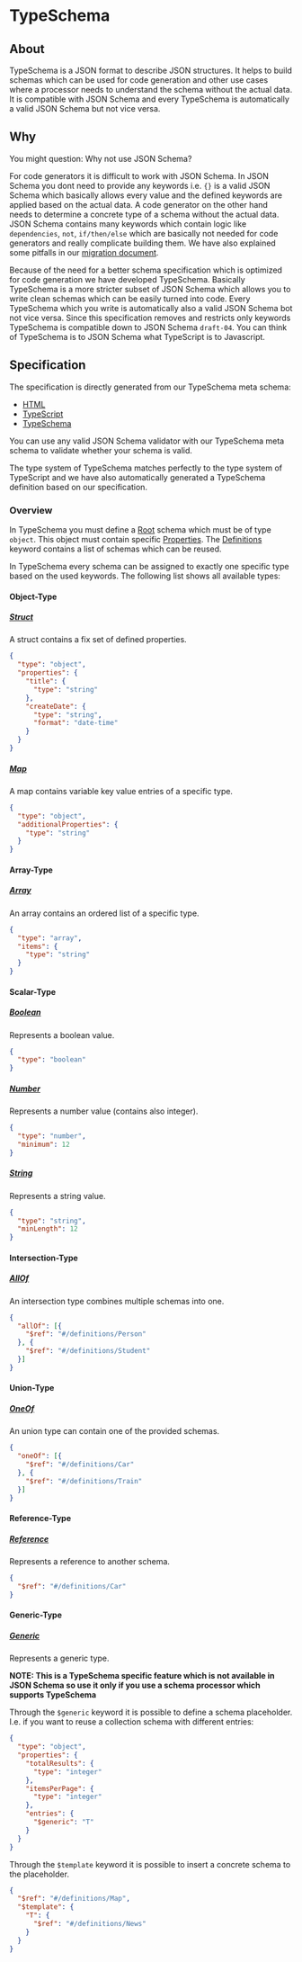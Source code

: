 # TypeSchema

## About

TypeSchema is a JSON format to describe JSON structures. It helps to build
schemas which can be used for code generation and other use cases where a
processor needs to understand the schema without the actual data. It is
compatible with JSON Schema and every TypeSchema is automatically a valid JSON
Schema but not vice versa.

## Why

You might question: Why not use JSON Schema?

For code generators it is difficult to work with JSON Schema. In JSON Schema you
dont need to provide any keywords i.e. `{}` is a valid JSON Schema which
basically allows every value and the defined keywords are applied based on the
actual data. A code generator on the other hand needs to determine a concrete
type of a schema without the actual data. JSON Schema contains many keywords
which contain logic like `dependencies`, `not`, `if/then/else` which are
basically not needed for code generators and really complicate building them. We
have also explained some pitfalls in our [migration document](migration.md).

Because of the need for a better schema specification which is optimized for
code generation we have developed TypeSchema. Basically TypeSchema is a more
stricter subset of JSON Schema which allows you to write clean schemas which can
be easily turned into code. Every TypeSchema which you write is automatically
also a valid JSON Schema bot not vice versa. Since this specification removes
and restricts only keywords TypeSchema is compatible down to JSON Schema
`draft-04`. You can think of TypeSchema is to JSON Schema what TypeScript is to
Javascript.

## Specification

The specification is directly generated from our TypeSchema meta schema:

* [HTML](https://chriskapp.github.io/typeschema/schema/schema.htm)
* [TypeScript](https://chriskapp.github.io/typeschema/schema/schema.ts)
* [TypeSchema](https://chriskapp.github.io/typeschema/schema/schema.json)

You can use any valid JSON Schema validator with our TypeSchema meta schema to
validate whether your schema is valid.

The type system of TypeSchema matches perfectly to the type system of
TypeScript and we have also automatically generated a TypeSchema definition
based on our specification.

### Overview

In TypeSchema you must define a [Root](https://chriskapp.github.io/typeschema/schema/schema.htm#TypeSchema)
schema which must be of type `object`. This object must contain specific
[Properties](https://chriskapp.github.io/typeschema/schema/schema.htm#Properties).
The [Definitions](https://chriskapp.github.io/typeschema/schema/schema.htm#Definitions)
keyword contains a list of schemas which can be reused.

In TypeSchema every schema can be assigned to exactly one specific type based on
the used keywords. The following list shows all available types:

#### Object-Type
##### [Struct](https://chriskapp.github.io/typeschema/schema/schema.htm#StructProperties)

A struct contains a fix set of defined properties.

```json
{
  "type": "object",
  "properties": {
    "title": {
      "type": "string"
    },
    "createDate": {
      "type": "string",
      "format": "date-time"
    }
  }
}
```

##### [Map](https://chriskapp.github.io/typeschema/schema/schema.htm#MapProperties)

A map contains variable key value entries of a specific type.

```json
{
  "type": "object",
  "additionalProperties": {
    "type": "string"
  }
}
```

#### Array-Type
##### [Array](https://chriskapp.github.io/typeschema/schema/schema.htm#ArrayProperties)

An array contains an ordered list of a specific type.

```json
{
  "type": "array",
  "items": {
    "type": "string"
  }
}
```

#### Scalar-Type
##### [Boolean](https://chriskapp.github.io/typeschema/schema/schema.htm#BooleanProperties)

Represents a boolean value.

```json
{
  "type": "boolean"
}
```

##### [Number](https://chriskapp.github.io/typeschema/schema/schema.htm#NumberProperties)

Represents a number value (contains also integer).

```json
{
  "type": "number",
  "minimum": 12
}
```

##### [String](https://chriskapp.github.io/typeschema/schema/schema.htm#StringProperties)

Represents a string value.

```json
{
  "type": "string",
  "minLength": 12
}
```

#### Intersection-Type
##### [AllOf](https://chriskapp.github.io/typeschema/schema/schema.htm#AllOfProperties)

An intersection type combines multiple schemas into one.

```json
{
  "allOf": [{
    "$ref": "#/definitions/Person"
  }, {
    "$ref": "#/definitions/Student"
  }]
}
```

#### Union-Type
##### [OneOf](https://chriskapp.github.io/typeschema/schema/schema.htm#OneOfProperties)

An union type can contain one of the provided schemas.

```json
{
  "oneOf": [{
    "$ref": "#/definitions/Car"
  }, {
    "$ref": "#/definitions/Train"
  }]
}
```

#### Reference-Type
##### [Reference](https://chriskapp.github.io/typeschema/schema/schema.htm#ReferenceType)

Represents a reference to another schema.

```json
{
  "$ref": "#/definitions/Car"
}
```

#### Generic-Type
##### [Generic](https://chriskapp.github.io/typeschema/schema/schema.htm#GenericType)

Represents a generic type.

**NOTE: This is a TypeSchema specific feature which is not available in JSON
Schema so use it only if you use a schema processor which supports TypeSchema**

Through the `$generic` keyword it is possible to define a schema placeholder.
I.e. if you want to reuse a collection schema with different entries:

```json
{
  "type": "object",
  "properties": {
    "totalResults": {
      "type": "integer"
    },
    "itemsPerPage": {
      "type": "integer"
    },
    "entries": {
      "$generic": "T"
    }
  }
}
```

Through the `$template` keyword it is possible to insert a concrete schema to
the placeholder.

```json
{
  "$ref": "#/definitions/Map",
  "$template": {
    "T": {
      "$ref": "#/definitions/News"
    }
  }
}
```
